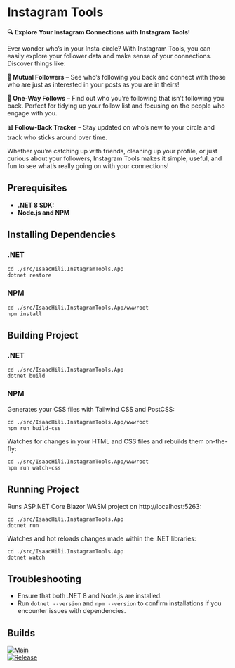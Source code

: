 # Instagram Tools

**🔍 Explore Your Instagram Connections with Instagram Tools!**

Ever wonder who’s in your Insta-circle? With Instagram Tools, you can easily explore your follower data and make sense of your connections. Discover things like:

**👥 Mutual Followers** – See who’s following you back and connect with those who are just as interested in your posts as you are in theirs!

**🤔 One-Way Follows** – Find out who you’re following that isn’t following you back. Perfect for tidying up your follow list and focusing on the people who engage with you.

**📊 Follow-Back Tracker** – Stay updated on who’s new to your circle and track who sticks around over time.

Whether you’re catching up with friends, cleaning up your profile, or just curious about your followers, Instagram Tools makes it simple, useful, and fun to see what’s really going on with your connections!

## Prerequisites

* **.NET 8 SDK:**
* **Node.js and NPM**

## Installing Dependencies

### .NET

~~~
cd ./src/IsaacHili.InstagramTools.App
dotnet restore
~~~

### NPM

~~~
cd ./src/IsaacHili.InstagramTools.App/wwwroot
npm install
~~~

## Building Project

### .NET

~~~
cd ./src/IsaacHili.InstagramTools.App
dotnet build
~~~

### NPM

Generates your CSS files with Tailwind CSS and PostCSS:
~~~
cd ./src/IsaacHili.InstagramTools.App/wwwroot
npm run build-css
~~~

Watches for changes in your HTML and CSS files and rebuilds them on-the-fly:
~~~
cd ./src/IsaacHili.InstagramTools.App/wwwroot
npm run watch-css
~~~

## Running Project

Runs ASP.NET Core Blazor WASM project on http://localhost:5263:
~~~
cd ./src/IsaacHili.InstagramTools.App
dotnet run
~~~

Watches and hot reloads changes made within the .NET libraries:
~~~
cd ./src/IsaacHili.InstagramTools.App
dotnet watch
~~~

## Troubleshooting

* Ensure that both .NET 8 and Node.js are installed.
* Run `dotnet --version` and `npm --version` to confirm installations if you encounter issues with dependencies.

## Builds
[![Main](https://github.com/isaachili/instagram-tools/actions/workflows/publish-main.yaml/badge.svg)](https://github.com/isaachili/instagram-tools/actions/workflows/publish-main.yaml)  
[![Release](https://github.com/isaachili/instagram-tools/actions/workflows/publish-releases.yaml/badge.svg)](https://github.com/isaachili/instagram-tools/actions/workflows/publish-releases.yaml)
